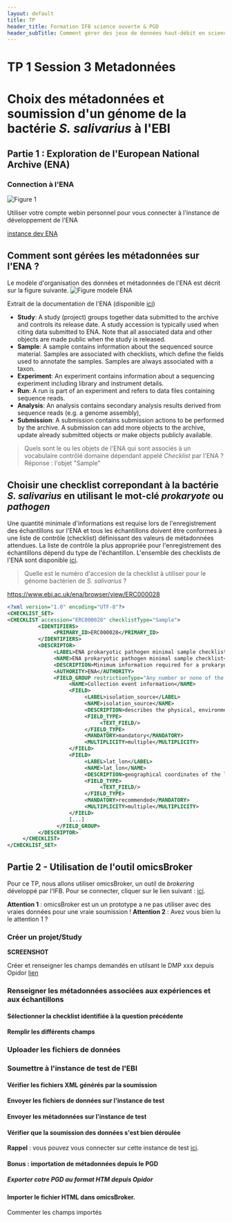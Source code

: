 ```yaml
---
layout: default
title: TP
header_title: Formation IFB science ouverte & PGD 
header_subTitle: Comment gérer des jeux de données haut-débit en sciences de la vie et de la santé 
---
```


# TP 1 Session 3 Metadonnées
# Choix des métadonnées et soumission d'un génome de la bactérie *S. salivarius* à l'EBI
## Partie 1 : Exploration de l'European National Archive (ENA)


### Connection à l'ENA

![Figure 1](https://www.ebi.ac.uk/ena/browser/assets/ENA-logo.png)

Utiliser votre compte webin personnel pour vous connecter à l'instance de développement de l'ENA

[instance dev ENA](https://wwwdev.ebi.ac.uk/ena/submit/webin/)

## Comment sont gérées les métadonnées sur l'ENA ? 
Le modèle d'organisation des données et métadonnées de l'ENA est décrit sur la figure suivante.
![Figure modele ENA](https://ena-docs.readthedocs.io/en/latest/_images/metadata_model_whole.png)

Extrait de la documentation de l'ENA (disponible [ici](https://ena-docs.readthedocs.io/en/latest/submit/general-guide/metadata.html))

- **Study**: A study (project) groups together data submitted to the archive and controls its release date. A study accession is typically used when citing data submitted to ENA. Note that all associated data and other objects are made public when the study is released.
- **Sample**: A sample contains information about the sequenced source material. Samples are associated with checklists, which define the fields used to annotate the samples. Samples are always associated with a taxon.
- **Experiment**: An experiment contains information about a sequencing experiment including library and instrument details.
- **Run**: A run is part of an experiment and refers to data files containing sequence reads.
- **Analysis**: An analysis contains secondary analysis results derived from sequence reads (e.g. a genome assembly),
- **Submission**: A submission contains submission actions to be performed by the archive. A submission can add more objects to the archive, update already submitted objects or make objects publicly available.

> Quels sont le ou les objets de l'ENA qui sont associés à un vocabulaire contrôlé domaine dépendant appelé *Checklist* par l'ENA ?
> Réponse : l'objet "Sample"


## Choisir une checklist correpondant à la bactérie *S. salivarius* en utilisant le mot-clé *prokaryote* ou *pathogen*

Une quantité minimale d'informations est requise lors de l'enregistrement des échantillons sur l'ENA et tous les échantillons doivent être conformes à une liste de contrôle (checklist) définissant des valeurs de métadonnées attendues. La liste de contrôle la plus appropriée pour l'enregistrement des échantillons dépend du type de l'échantillon. L'ensemble des checklists de l'ENA sont disponible [ici](https://www.ebi.ac.uk/ena/browser/checklists). 

> Quelle est le numéro d'accesion de la checklist à utiliser pour le génome bactérien de *S. salivarius* ? 

https://www.ebi.ac.uk/ena/browser/view/ERC000028

```xml
<?xml version="1.0" encoding="UTF-8"?>
<CHECKLIST_SET>
<CHECKLIST accession="ERC000028" checklistType="Sample">
          <IDENTIFIERS>
               <PRIMARY_ID>ERC000028</PRIMARY_ID>
          </IDENTIFIERS>
          <DESCRIPTOR>
               <LABEL>ENA prokaryotic pathogen minimal sample checklist</LABEL>
               <NAME>ENA prokaryotic pathogen minimal sample checklist</NAME>
               <DESCRIPTION>Minimum information required for a prokaryotic pathogen sample</DESCRIPTION>
               <AUTHORITY>ENA</AUTHORITY>
               <FIELD_GROUP restrictionType="Any number or none of the fields">
                    <NAME>Collection event information</NAME>
                    <FIELD>
                         <LABEL>isolation_source</LABEL>
                         <NAME>isolation_source</NAME>
                         <DESCRIPTION>describes the physical, environmental and/or local geographical source of the biological sample from which the sample was derived</DESCRIPTION>
                         <FIELD_TYPE>
                              <TEXT_FIELD/>
                         </FIELD_TYPE>
                         <MANDATORY>mandatory</MANDATORY>
                         <MULTIPLICITY>multiple</MULTIPLICITY>
                    </FIELD>
                    <FIELD>
                         <LABEL>lat_lon</LABEL>
                         <NAME>lat_lon</NAME>
                         <DESCRIPTION>geographical coordinates of the location where the specimen was collected</DESCRIPTION>
                         <FIELD_TYPE>
                              <TEXT_FIELD/>
                         </FIELD_TYPE>
                         <MANDATORY>recommended</MANDATORY>
                         <MULTIPLICITY>multiple</MULTIPLICITY>
                    </FIELD>
                    [...]
                </FIELD_GROUP>
          </DESCRIPTOR>
     </CHECKLIST>
</CHECKLIST_SET>

```

## Partie 2 - Utilisation de l'outil **omicsBroker**

Pour ce TP, nous allons utiliser omicsBroker, un outil de *brokering* développé par l'IFB. Pour se connecter, cliquer sur le lien suivant : [ici](#).

**Attention 1** : omicsBroker est un un prototype a ne pas utiliser avec des vraies données pour une vraie soumission !
**Attention 2** : Avez vous bien lu le attention 1 ? 

### Créer un projet/Study

**SCREENSHOT** 

Créer et renseigner les champs demandés en utilsant le DMP xxx depuis Opidor [lien](#)


### Renseigner les métadonnées associées aux expériences et aux échantillons
#### Sélectionner la  checklist identifiée à la question précédente


#### Remplir les différents champs 

### Uploader les fichiers de données


### Soumettre à l'instance de test de l'EBI

#### Vérifier les fichiers XML générés par la soumission

#### Envoyer les fichiers de données sur l'instance de test

#### Envoyer les métadonnées sur l'instance de test 


#### Vérifier que la soumission des données s'est bien déroulée

**Rappel** : vous pouvez vous connecter sur cette instance de test [ici](https://wwwdev.ebi.ac.uk/ena/submit/webin/).

#### Bonus : importation de métadonnées depuis le PGD

##### Exporter cotre PGD au format HTM depuis Opidor

#### Importer le fichier HTML dans omicsBroker.

Commenter les champs importés